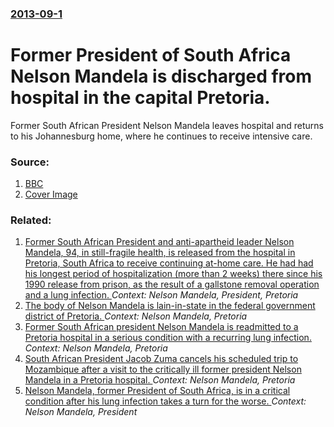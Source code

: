 ### [2013-09-1](/news/2013/09/1/index.md)

# Former President of South Africa Nelson Mandela is discharged from hospital in the capital Pretoria. 

Former South African President Nelson Mandela leaves hospital and returns to his Johannesburg home, where he continues to receive intensive care.


### Source:

1. [BBC](http://www.bbc.co.uk/news/world-africa-23919211#)
1. [Cover Image](http://ichef.bbci.co.uk/news/1024/media/images/69588000/jpg/_69588306_69588305.jpg)

### Related:

1. [Former South African President and anti-apartheid leader Nelson Mandela, 94, in still-fragile health, is released from the hospital in Pretoria, South Africa to receive continuing at-home care. He had had his longest period of hospitalization (more than 2 weeks) there since his 1990 release from prison, as the result of a gallstone removal operation and a lung infection. ](/news/2012/12/26/former-south-african-president-and-anti-apartheid-leader-nelson-mandela-94-in-still-fragile-health-is-released-from-the-hospital-in-preto.md) _Context: Nelson Mandela, President, Pretoria_
2. [The body of Nelson Mandela is lain-in-state in the federal government district of Pretoria. ](/news/2013/12/12/the-body-of-nelson-mandela-is-lain-in-state-in-the-federal-government-district-of-pretoria.md) _Context: Nelson Mandela, Pretoria_
3. [Former South African president Nelson Mandela is readmitted to a Pretoria hospital in a serious condition with a recurring lung infection. ](/news/2013/06/8/former-south-african-president-nelson-mandela-is-readmitted-to-a-pretoria-hospital-in-a-serious-condition-with-a-recurring-lung-infection.md) _Context: Nelson Mandela, Pretoria_
4. [South African President Jacob Zuma cancels his scheduled trip to Mozambique after a visit to the critically ill former president Nelson Mandela in a Pretoria hospital. ](/news/2013/06/26/south-african-president-jacob-zuma-cancels-his-scheduled-trip-to-mozambique-after-a-visit-to-the-critically-ill-former-president-nelson-mand.md) _Context: Nelson Mandela, Pretoria_
5. [Nelson Mandela, former President of South Africa, is in a critical condition after his lung infection takes a turn for the worse. ](/news/2013/06/23/nelson-mandela-former-president-of-south-africa-is-in-a-critical-condition-after-his-lung-infection-takes-a-turn-for-the-worse.md) _Context: Nelson Mandela, President_
